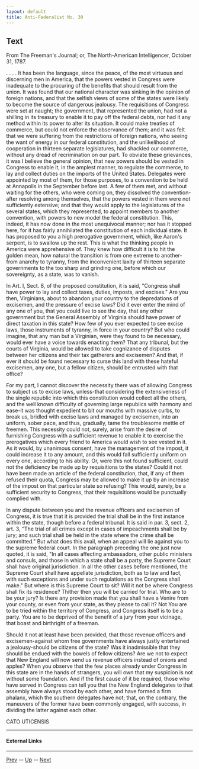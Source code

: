 ```yaml
---
layout: default
title: Anti-Federalist No. 30
---
```


## Text

From The Freeman's Journal; or, The North-American Intelligencer, October 31, 1787.

. . . . It has been the language, since the peace, of the most virtuous and discerning men in America, that the powers vested in Congress were inadequate to the procuring of the benefits that should result from the union. It was found that our national character was sinking in the opinion of foreign nations, and that the selfish views of some of the states were likely to become the source of dangerous jealousy. The requisitions of Congress were set at naught; the government, that represented the union, had not a shilling in its treasury to enable it to pay off the federal debts, nor had it any method within its power to alter its situation. It could make treaties of commerce, but could not enforce the observance of them; and it was felt that we were suffering from the restrictions of foreign nations, who seeing the want of energy in our federal constitution, and the unlikelihood of cooperation in thirteen separate legislatures, had shackled our commerce, without any dread of recrimination on our part. To obviate these grievances, it was I believe the general opinion, that new powers should be vested in Congress to enable it, in the amplest manner, to regulate the commerce, to lay and collect duties on the imports of the United States. Delegates were appointed by most of them, for those purposes, to a convention to be held at Annapolis in the September before last. A few of them met, and without waiting for the others, who were coming on, they dissolved the convention-after resolving among themselves, that the powers vested in them were not sufficiently extensive; and that they would apply to the legislatures of the several states, which they represented, to appoint members to another convention, with powers to new model the federal constitution. This, indeed, it has now done in the most unequivocal manner; nor has it stopped here, for it has fairly annihilated the constitution of each individual state. It has proposed to you a high prerogative government, which, like Aaron's serpent, is to swallow up the rest. This is what the thinking people in America were apprehensive of. They knew how difficult it is to hit the golden mean, how natural the transition is from one extreme to another-from anarchy to tyranny, from the inconvenient laxity of thirteen separate governments to the too sharp and grinding one, before which our sovereignty, as a state, was to vanish.

In Art. I, Sect. 8, of the proposed constitution, it is said, "Congress shall have power to lay and collect taxes, duties, imposts, and excises." Are you then, Virginians, about to abandon your country to the depredations of excisemen, and the pressure of excise laws? Did it ever enter the mind of any one of you, that you could live to see the day, that any other government but the General Assembly of Virginia should have power of direct taxation in this state? How few of you ever expected to see excise laws, those instruments of tyranny, in force in your country? But who could imagine, that any man but a Virginian, were they found to be necessary, would ever have a voice towards enacting them? That any tribunal, but the courts of Virginia, would be allowed to take cognizance of disputes between her citizens and their tax gatherers and excisemen? And that, if ever it should be found necessary to curse this land with these hateful excisemen, any one, but a fellow citizen, should be entrusted with that office?

For my part, I cannot discover the necessity there was of allowing Congress to subject us to excise laws, unless-that considering the extensiveness of the single republic into which this constitution would collect all the others, and the well known difficulty of governing large republics with harmony and ease-it was thought expedient to bit our mouths with massive curbs, to break us, bridled with excise laws and managed by excisemen, into an uniform, sober pace, and thus, gradually, tame the troublesome mettle of freemen. This necessity could not, surely, arise from the desire of furnishing Congress with a sufficient revenue to enable it to exercise the prerogatives which every friend to America would wish to see vested in it. As it would, by unanimous consent, have the management of the impost, it could increase it to any amount, and this would fall sufficiently uniform on every one, according to his ability. Or, were this not found sufficient, could not the deficiency be made up by requisitions to the states? Could it not have been made an article of the federal constitution, that, if any of them refused their quota, Congress may be allowed to make it up by an increase of the impost on that particular state so refusing? This would, surely, be a sufficient security to Congress, that their requisitions would be punctually complied with.

In any dispute between you and the revenue officers and excisemen of Congress, it is true that it is provided the trial shall be in the first instance within the state, though before a federal tribunal. It is said in par. 3, sect. 2, art. 3, "The trial of all crimes except in cases of impeachments shall be by jury; and such trial shall be held in the state where the crime shall be committed." But what does this avail, when an appeal will lie against you to the supreme federal court. In the paragraph preceding the one just now quoted, it is said, "In all cases affecting ambassadors, other public ministers and consuls, and those in which a state shall be a party, the Supreme Court shall have original jurisdiction. In all the other cases before mentioned, the Supreme Court shall have appellate jurisdiction, both as to law and fact, with such exceptions and under such regulations as the Congress shall make." But where is this Supreme Court to sit? Will it not be where Congress shall fix its residence? Thither then you will be carried for trial. Who are to be your jury? Is there any provision made that you shall have a Venire from your county, or even from your state, as they please to call it? Not You are to be tried within the territory of Congress, and Congress itself is to be a party. You are to be deprived of the benefit of a jury from your vicinage, that boast and birthright of a freeman.

Should it not at least have been provided, that those revenue officers and excisemen-against whom free governments have always justly entertained a jealousy-should be citizens of the state? Was it inadmissible that they should be endued with the bowels of fellow citizens? Are we not to expect that New England will now send us revenue officers instead of onions and apples? When you observe that the few places already under Congress in this state are in the hands of strangers, you will own that my suspicion is not without some foundation. And if the first cause of it be required, those who have served in Congress can tell you that the New England delegates to that assembly have always stood by each other, and have formed a firm phalanx, which the southern delegates have not; that, on the contrary, the maneuvers of the former have been commonly engaged, with success, in dividing the latter against each other.

CATO UTICENSIS

---
#### External Links

---

[Prev](29.md) -- [Up](README.md) -- [Next](31.md)